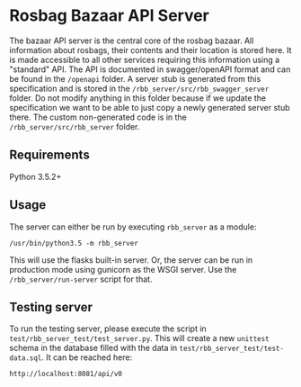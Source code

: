 # Rosbag Bazaar API Server

The bazaar API server is the central core of the rosbag bazaar. All information about rosbags,
their contents and their location is stored here. It is made accessible to all other services requiring
this information using a "standard" API. The API is documented in swagger/openAPI format and can be
found in the `/openapi` folder. A server stub is generated from this specification and is stored in
the `/rbb_server/src/rbb_swagger_server` folder. Do not modify anything in this folder because if we update the specification
we want to be able to just copy a newly generated server stub there.
The custom non-generated code is in the `/rbb_server/src/rbb_server` folder.

## Requirements
Python 3.5.2+

## Usage
The server can either be run by executing `rbb_server` as a module:

`/usr/bin/python3.5 -m rbb_server`

This will use the flasks built-in server. Or, the server can be run in production mode using gunicorn
as the WSGI server. Use the `/rbb_server/run-server` script for that.

## Testing server
To run the testing server, please execute the script in `test/rbb_server_test/test_server.py`. This will
create a new `unittest` schema in the database filled with the data in `test/rbb_server_test/test-data.sql`. It
can be reached here:

```
http://localhost:8081/api/v0
```
